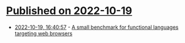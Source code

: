 # [Published on 2022-10-19](index.md)

* [2022-10-19, 16:40:57](https://lobste.rs/s/ff90xt/small_benchmark_for_functional) - [A small benchmark for functional languages targeting web browsers](https://gergo.erdi.hu/blog/2022-07-02-a_small_benchmark_for_functional_languages_targeting_web_browsers)
